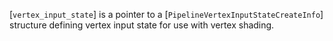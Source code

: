 [`vertex_input_state`] is a pointer to a
[`PipelineVertexInputStateCreateInfo`] structure defining vertex
input state for use with vertex shading.